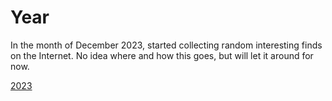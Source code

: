 # Year

In the month of December 2023, started collecting random interesting finds on the Internet. No idea where and how this goes, but will let it around for now.

[2023](2023)